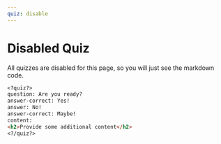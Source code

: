```yaml
---
quiz: disable
---
```


# Disabled Quiz

All quizzes are disabled for this page, so you will just see the markdown code.

```markdown
<?quiz?>
question: Are you ready?
answer-correct: Yes!
answer: No!
answer-correct: Maybe!
content:
<h2>Provide some additional content</h2>
<?/quiz?>
```
